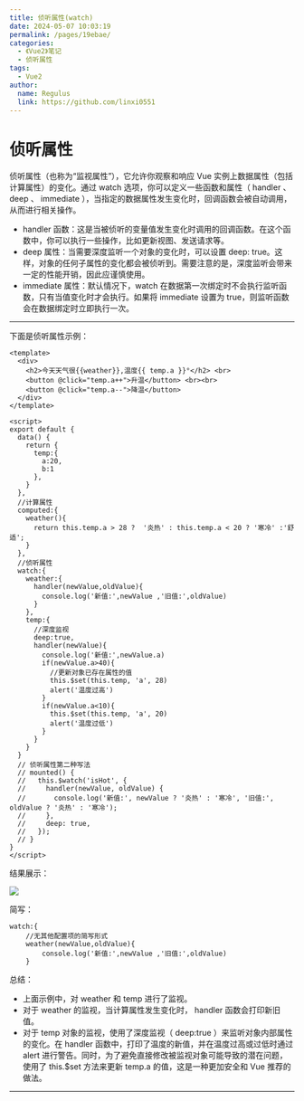 ```yaml
---
title: 侦听属性(watch)
date: 2024-05-07 10:03:19
permalink: /pages/19ebae/
categories:
  - 《Vue2》笔记
  - 侦听属性
tags:
  - Vue2
author: 
  name: Regulus
  link: https://github.com/linxi0551
---
```


# 侦听属性
侦听属性（也称为“监视属性”），它允许你观察和响应 Vue 实例上数据属性（包括计算属性）的变化。通过  watch  选项，你可以定义一些函数和属性（   handler  、 deep 、 immediate  ），当指定的数据属性发生变化时，回调函数会被自动调用，从而进行相关操作。

-  handler  函数：这是当被侦听的变量值发生变化时调用的回调函数。在这个函数中，你可以执行一些操作，比如更新视图、发送请求等。
-  deep  属性：当需要深度监听一个对象的变化时，可以设置 deep: true。这样，对象的任何子属性的变化都会被侦听到。需要注意的是，深度监听会带来一定的性能开销，因此应谨慎使用。
-  immediate  属性：默认情况下，watch 在数据第一次绑定时不会执行监听函数，只有当值变化时才会执行。如果将 immediate 设置为 true，则监听函数会在数据绑定时立即执行一次。

---

下面是侦听属性示例：
```vue
<template>  
  <div>  
    <h2>今天天气很{{weather}},温度{{ temp.a }}°</h2> <br>
    <button @click="temp.a++">升温</button> <br><br> 
    <button @click="temp.a--">降温</button>  
  </div>  
</template>  
  
<script>  
export default {  
  data() {  
    return {  
      temp:{
        a:20,
        b:1
      },
    }  
  },  
  //计算属性
  computed:{  
    weather(){
      return this.temp.a > 28 ?  '炎热' : this.temp.a < 20 ? '寒冷' :'舒适';
    }
  },
  //侦听属性
  watch:{  
    weather:{
      handler(newValue,oldValue){  
        console.log('新值:',newValue ,'旧值:',oldValue)  
      }
    }, 
    temp:{
      //深度监视
      deep:true,
      handler(newValue){
        console.log('新值:',newValue.a) 
        if(newValue.a>40){
          //更新对象已存在属性的值
          this.$set(this.temp, 'a', 28)
          alert('温度过高')
        }
        if(newValue.a<10){
          this.$set(this.temp, 'a', 20)
          alert('温度过低')
        }
      }
    }
  }
  // 侦听属性第二种写法
  // mounted() {
  //   this.$watch('isHot', {
  //     handler(newValue, oldValue) {
  //       console.log('新值:', newValue ? '炎热' : '寒冷', '旧值:', oldValue ? '炎热' : '寒冷');
  //     },
  //     deep: true,
  //   });
  // }
}  
</script>
```

结果展示：

![](https://cdn.nlark.com/yuque/0/2024/gif/40965929/1713236979568-abc6c66c-6c1e-41f1-b2a3-7441681179d0.gif)

简写：
```vue
watch:{  
    //无其他配置项的简写形式
    weather(newValue,oldValue){
        console.log('新值:',newValue ,'旧值:',oldValue)  
    }
```

总结：

- 上面示例中，对  weather  和  temp  进行了监视。
- 对于  weather  的监视，当计算属性发生变化时， handler   函数会打印新旧值。
- 对于  temp  对象的监视，使用了深度监视（ deep:true ）来监听对象内部属性的变化。在 handler 函数中，打印了温度的新值，并在温度过高或过低时通过 alert 进行警告。同时，为了避免直接修改被监视对象可能导致的潜在问题，使用了 this.$set 方法来更新 temp.a 的值，这是一种更加安全和 Vue 推荐的做法。 

---